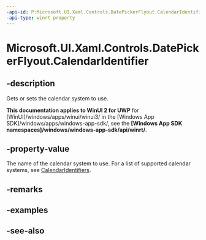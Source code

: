```yaml
---
-api-id: P:Microsoft.UI.Xaml.Controls.DatePickerFlyout.CalendarIdentifier
-api-type: winrt property
---
```


<!-- Property syntax
public string CalendarIdentifier { get;  set; }
-->

# Microsoft.UI.Xaml.Controls.DatePickerFlyout.CalendarIdentifier

## -description
Gets or sets the calendar system to use.

**This documentation applies to WinUI 2 for UWP** for [WinUI]/windows/apps/winui/winui3/ in the [Windows App SDK]/windows/apps/windows-app-sdk/, see the **[Windows App SDK namespaces]/windows/windows-app-sdk/api/winrt/**.

## -property-value
The name of the calendar system to use. For a list of supported calendar systems, see [CalendarIdentifiers](/uwp/api/windows.globalization.calendaridentifiers).

## -remarks

## -examples

## -see-also
